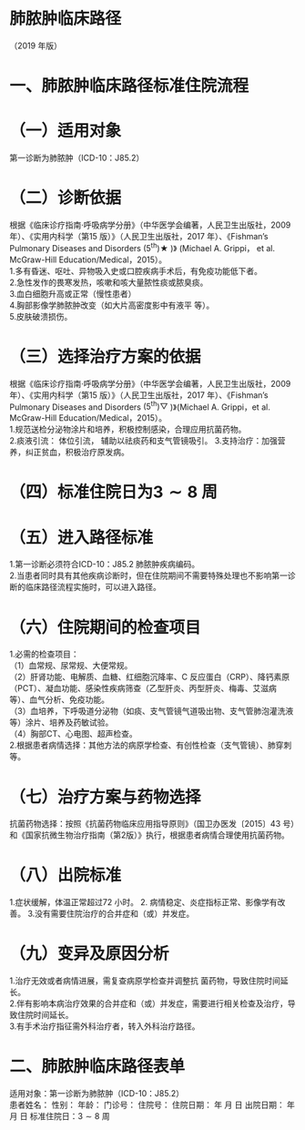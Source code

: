 # 肺脓肿临床路径  
（2019 年版）  
# 一、肺脓肿临床路径标准住院流程  
# （一）适用对象  
第一诊断为肺脓肿（ICD-10：J85.2）  
# （二）诊断依据  
根据《临床诊疗指南·呼吸病学分册》（中华医学会编著，人民卫生出版社，2009 年）、《实用内科学（第15 版）》（人民卫生出版社，2017 年）、《Fishman’s Pulmonary Diseases  and  Disorders  $\left(5^{\mathrm{th}}\right)\bigstar$ )》 (Michael  A.  Grippi， et  al.  McGraw-Hill Education/Medical，2015）。  
1.多有昏迷、呕吐、异物吸入史或口腔疾病手术后，有免疫功能低下者。  
2.急性发作的畏寒发热，咳嗽和咳大量脓性痰或脓臭痰。  
3.血白细胞升高或正常（慢性患者）  
4.胸部影像学肺脓肿改变（如大片高密度影中有液平 等）。  
5.皮肤破溃损伤。  
# （三）选择治疗方案的依据  
根据《临床诊疗指南·呼吸病学分册》（中华医学会编著，人民卫生出版社，2009 年）、《实用内科学（第15 版）》（人民卫生出版社，2017 年）、《Fishman’s Pulmonary Diseases  and  Disorders  $\left(5^{\mathrm{{th}}}\right)\bigtriangledown$ )》(Michael  A.  Grippi，et  al.  McGraw-Hill Education/Medical，2015）。  
1.规范送检分泌物涂片和培养，积极控制感染，合理应用抗菌药物。  
2.痰液引流： 体位引流， 辅助以祛痰药和支气管镜吸引。 3.支持治疗：加强营养，纠正贫血，积极治疗原发病。  
# （四）标准住院日为$\scriptstyle{\pmb3}\sim{\pmb8}$ 周  
# （五）进入路径标准  
1.第一诊断必须符合ICD-10：J85.2 肺脓肿疾病编码。  
2.当患者同时具有其他疾病诊断时，但在住院期间不需要特殊处理也不影响第一诊断的临床路径流程实施时，可以进入路径。  
# （六）住院期间的检查项目  
1.必需的检查项目：  
（1）血常规、尿常规、大便常规。  
（2）肝肾功能、电解质、血糖、红细胞沉降率、C 反应蛋白（CRP）、降钙素原（PCT）、凝血功能、感染性疾病筛查（乙型肝炎、丙型肝炎、梅毒、艾滋病等）、血气分析、免疫功能。  
（3）血培养，下呼吸道分泌物（如痰、支气管镜气道吸出物、支气管肺泡灌洗液等）涂片、培养及药敏试验。  
（4）胸部CT、心电图、超声检查。  
2.根据患者病情选择：其他方法的病原学检查、有创性检查（支气管镜）、肺穿刺等。  
# （七）治疗方案与药物选择  
抗菌药物选择：按照《抗菌药物临床应用指导原则》（国卫办医发〔2015〕43 号）和《国家抗微生物治疗指南（第2版）》执行，根据患者病情合理使用抗菌药物。  
# （八）出院标准  
1.症状缓解，体温正常超过72 小时。 2. 病情稳定、炎症指标正常、影像学有改善。 3.没有需要住院治疗的合并症和（或）并发症。  
# （九）变异及原因分析  
1.治疗无效或者病情进展，需复查病原学检查并调整抗 菌药物，导致住院时间延长。  
2.伴有影响本病治疗效果的合并症和（或）并发症，需要进行相关检查及治疗，导致住院时间延长。  
3.有手术治疗指征需外科治疗者，转入外科治疗路径。  
# 二、肺脓肿临床路径表单  
适用对象：第一诊断为肺脓肿（ICD-10：J85.2）  
患者姓名：           性别：    年龄：    门诊号：       住院号：       住院日期：    年    月   日 出院日期：    年    月    日  标准住院日：$3{\sim}8$ 周  
